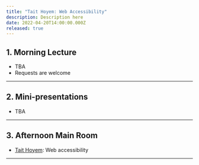 ```yaml
---
title: "Tait Hoyem: Web Accessibility"
description: Description here
date: 2022-04-20T14:00:00.000Z
released: true
---
```


## 1. Morning Lecture
- TBA
- Requests are welcome

---

## 2. Mini-presentations
- TBA

---

## 3. Afternoon Main Room
- [Tait Hoyem](https://tait.tech/): Web accessibility

---
